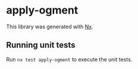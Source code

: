 # apply-ogment

This library was generated with [Nx](https://nx.dev).

## Running unit tests

Run `nx test apply-ogment` to execute the unit tests.
